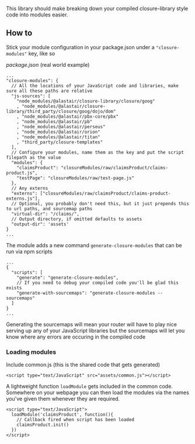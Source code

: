 This library should make breaking down your compiled closure-library style code into modules easier.

## How to

Stick your module configuration in your package.json under a `"closure-modules"` key, like so

*package.json* (real world example)
```
...
"closure-modules": {
  // All the locations of your JavaScript code and libraries, make sure all these paths are relative
  "js-sources": [
    "node_modules/@alastair/closure-library/closure/goog" 
    , "node_modules/@alastair/closure-library/third_party/closure/goog/dojo/dom" 
    , "node_modules/@alastair/pbx-core/pbx" 
    , "node_modules/@alastair/pb"
    , "node_modules/@alastair/perseus"
    , "node_modules/@alastair/orion"
    , "node_modules/@alastair/titan"
    , "third_party/closure-templates" 
  ],
  // Configure your modules, name them as the key and put the script filepath as the value
  "modules": {
    "claimsProduct": "closureModules/raw/claimsProduct/claims-product.js",
    "testPage": "closureModules/raw/test-page.js"
  },
  // Any externs
  "externs": ["closureModules/raw/claimsProduct/claims-product-externs.js"],
  // Optional, you probably don't need this, but it just prepends this to url paths, and sourcemap paths
  "virtual-dir": "/claims/",
  // Output directory, if omitted defaults to assets
  "output-dir": 'assets'
}
...
```

The module adds a new command `generate-closure-modules` that can be run via npm scripts
```
... 
{
  "scripts": [
    "generate": "generate-closure-modules",
    // If you need to debug your compiled code you'll be glad this exists
    "generate-with-sourcemaps": "generate-closure-modules --sourcemaps"
  ]
}
...
```

Generating the sourcemaps will mean your router will have to play nice serving up any of your JavaScript libraries but the sourcemaps will let you know where any errors are occuring in the compiled code

### Loading modules

Include common.js (this is the shared code that gets generated)
```
<script type="text/JavaScript" src="assets/common.js"></script>
```
A lightweight function `loadModule` gets included in the common code. Somewhere on your webpage you can then load the modules via the names you've given them whenever they are required.

```
<script type="text/JavaScript">
  loadModule('claimsProduct', function(){
    // Callback fired when script has been loaded
    claimsProduct.init()
  })
</script>
```